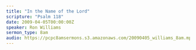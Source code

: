 ```yaml
---
title: "In the Name of the Lord"
scripture: "Psalm 118"
date: 2009-04-05T00:00:00Z
speaker: Ron Williams
sermon_type: 8am
audio: https://pcpc8amsermons.s3.amazonaws.com/20090405_williams_8am.mp3 
---
```




